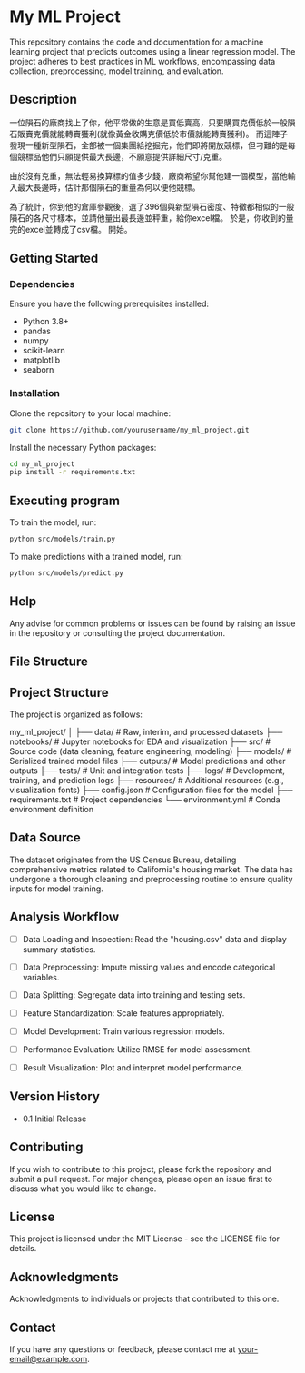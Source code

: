 # My ML Project

This repository contains the code and documentation for a machine learning project that predicts outcomes using a linear regression model. The project adheres to best practices in ML workflows, encompassing data collection, preprocessing, model training, and evaluation.

## Description
一位隕石的廠商找上了你，他平常做的生意是買低賣高，只要購買克價低於一般隕石販賣克價就能轉賣獲利(就像黃金收購克價低於市價就能轉賣獲利)。
而這陣子發現一種新型隕石，全部被一個集團給挖掘完，他們即將開放競標，但刁難的是每個競標品他們只願提供最大長邊，不願意提供詳細尺寸/克重。

由於沒有克重，無法輕易換算標的值多少錢，廠商希望你幫他建一個模型，當他輸入最大長邊時，估計那個隕石的重量為何以便他競標。

為了統計，你到他的倉庫參觀後，選了396個與新型隕石密度、特徵都相似的一般隕石的各尺寸樣本，並請他量出最長邊並秤重，給你excel檔。
於是，你收到的量完的excel並轉成了csv檔。
開始。

## Getting Started

### Dependencies

Ensure you have the following prerequisites installed:

- Python 3.8+
- pandas
- numpy
- scikit-learn
- matplotlib
- seaborn

### Installation

Clone the repository to your local machine:

```bash
git clone https://github.com/yourusername/my_ml_project.git
```
Install the necessary Python packages:

```bash
cd my_ml_project
pip install -r requirements.txt
```

## Executing program
To train the model, run:

```bash
python src/models/train.py
```
To make predictions with a trained model, run:

```bash
python src/models/predict.py

```

## Help
Any advise for common problems or issues can be found by raising an issue in the repository or consulting the project documentation.

## File Structure


## Project Structure

The project is organized as follows:

my_ml_project/
│
├── data/                 # Raw, interim, and processed datasets
├── notebooks/            # Jupyter notebooks for EDA and visualization
├── src/                  # Source code (data cleaning, feature engineering, modeling)
├── models/               # Serialized trained model files
├── outputs/              # Model predictions and other outputs
├── tests/                # Unit and integration tests
├── logs/                 # Development, training, and prediction logs
├── resources/            # Additional resources (e.g., visualization fonts)
├── config.json           # Configuration files for the model
├── requirements.txt      # Project dependencies
└── environment.yml       # Conda environment definition

## Data Source
The dataset originates from the US Census Bureau, detailing comprehensive metrics related to California's housing market. The data has undergone a thorough cleaning and preprocessing routine to ensure quality inputs for model training.


## Analysis Workflow
- [ ] Data Loading and Inspection: Read the "housing.csv" data and display summary statistics.
- [ ] Data Preprocessing: Impute missing values and encode categorical variables.
- [ ] Data Splitting: Segregate data into training and testing sets.
- [ ] Feature Standardization: Scale features appropriately.
- [ ] Model Development: Train various regression models.
- [ ] Performance Evaluation: Utilize RMSE for model assessment.
- [ ] Result Visualization: Plot and interpret model performance.


## Version History
- 0.1
  Initial Release

## Contributing
If you wish to contribute to this project, please fork the repository and submit a pull request. For major changes, please open an issue first to discuss what you would like to change.

## License
This project is licensed under the MIT License - see the LICENSE file for details.

## Acknowledgments
Acknowledgments to individuals or projects that contributed to this one.

## Contact
If you have any questions or feedback, please contact me at your-email@example.com.